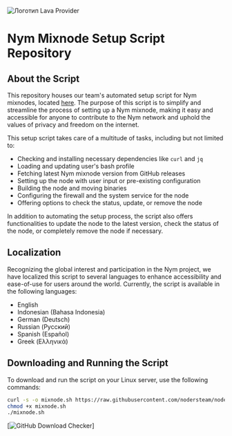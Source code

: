 ![Логотип Lava Provider](https://github.com/nodersteam/picture/blob/main/myxnodepic.png?raw=true)

# Nym Mixnode Setup Script Repository

## About the Script

This repository houses our team's automated setup script for Nym mixnodes, located [here](https://github.com/nodersteam/noderslabs/blob/main/NYM/mixnode/mixnode.sh). The purpose of this script is to simplify and streamline the process of setting up a Nym mixnode, making it easy and accessible for anyone to contribute to the Nym network and uphold the values of privacy and freedom on the internet.

This setup script takes care of a multitude of tasks, including but not limited to:

- Checking and installing necessary dependencies like `curl` and `jq`
- Loading and updating user's bash profile
- Fetching latest Nym mixnode version from GitHub releases
- Setting up the node with user input or pre-existing configuration
- Building the node and moving binaries
- Configuring the firewall and the system service for the node
- Offering options to check the status, update, or remove the node

In addition to automating the setup process, the script also offers functionalities to update the node to the latest version, check the status of the node, or completely remove the node if necessary.

## Localization

Recognizing the global interest and participation in the Nym project, we have localized this script to several languages to enhance accessibility and ease-of-use for users around the world. Currently, the script is available in the following languages:

- English
- Indonesian (Bahasa Indonesia)
- German (Deutsch)
- Russian (Русский)
- Spanish (Español)
- Greek (Ελληνικά)

## Downloading and Running the Script

To download and run the script on your Linux server, use the following commands:

```bash
curl -s -o mixnode.sh https://raw.githubusercontent.com/nodersteam/noderslabs/tree/main/NYM/mixnode/mixnode.sh
chmod +x mixnode.sh
./mixnode.sh
```

[![GitHub Download Checker](https://img.shields.io/github/downloads/nodersteam/noderslabs/NYM/mixnode/mixnode.sh/total.svg)]
